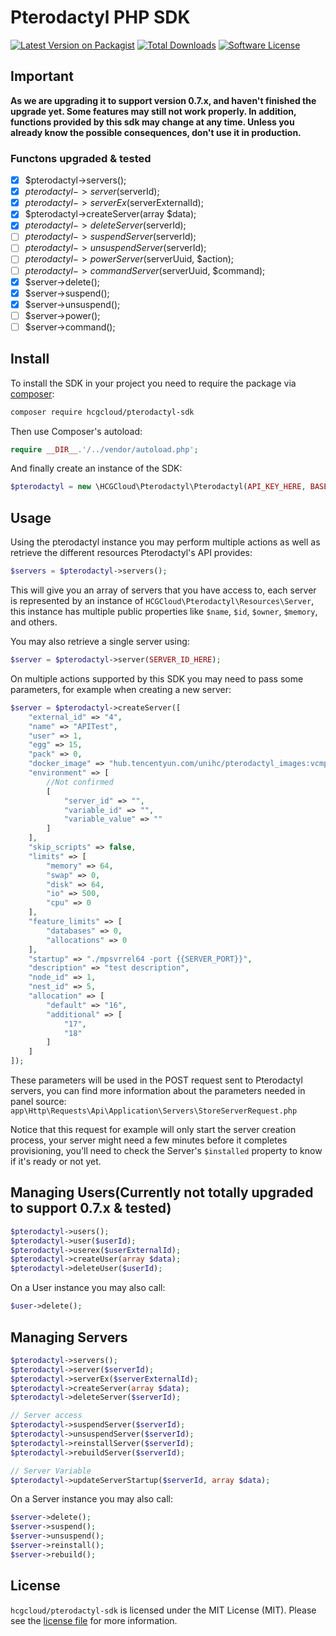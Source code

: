 # Pterodactyl PHP SDK

[![Latest Version on Packagist][ico-version]][link-packagist]
[![Total Downloads][ico-downloads]][link-downloads]
[![Software License][ico-license]](LICENSE.md)

## Important
**As we are upgrading it to support version 0.7.x, and haven't finished the upgrade yet. Some features may still not work properly. In addition, functions provided by this sdk may change at any time. Unless you already know the possible consequences, don't use it in production.**

### Functons upgraded & tested

- [x] $pterodactyl->servers();
- [x] $pterodactyl->server($serverId);
- [x] $pterodactyl->serverEx($serverExternalId);
- [x] $pterodactyl->createServer(array $data);
- [x] $pterodactyl->deleteServer($serverId);
- [ ] $pterodactyl->suspendServer($serverId);
- [ ] $pterodactyl->unsuspendServer($serverId);
- [ ] $pterodactyl->powerServer($serverUuid, $action);
- [ ] $pterodactyl->commandServer($serverUuid, $command);
- [x] $server->delete();
- [x] $server->suspend();
- [x] $server->unsuspend();
- [ ] $server->power();
- [ ] $server->command();

## Install

To install the SDK in your project you need to require the package via [composer](http://getcomposer.org):

```bash
composer require hcgcloud/pterodactyl-sdk
```

Then use Composer's autoload:

```php
require __DIR__.'/../vendor/autoload.php';
```

And finally create an instance of the SDK:

```php
$pterodactyl = new \HCGCloud\Pterodactyl\Pterodactyl(API_KEY_HERE, BASE_URI_HERE);
```

## Usage

Using the pterodactyl instance you may perform multiple actions as well as retrieve the different resources Pterodactyl's API provides:

```php
$servers = $pterodactyl->servers();
```

This will give you an array of servers that you have access to, each server is represented by an instance of `HCGCloud\Pterodactyl\Resources\Server`, this instance has multiple public
properties like `$name`, `$id`, `$owner`, `$memory`, and others.

You may also retrieve a single server using:

```php
$server = $pterodactyl->server(SERVER_ID_HERE);
```

On multiple actions supported by this SDK you may need to pass some parameters, for example when creating a new server:

```php
$server = $pterodactyl->createServer([
    "external_id" => "4",
    "name" => "APITest",
    "user" => 1,
    "egg" => 15,
    "pack" => 0,
    "docker_image" => "hub.tencentyun.com/unihc/pterodactyl_images:vcmp",
    "environment" => [
        //Not confirmed
        [
            "server_id" => "",
            "variable_id" => "",
            "variable_value" => ""
        ]
    ],
    "skip_scripts" => false,
    "limits" => [
        "memory" => 64,
        "swap" => 0,
        "disk" => 64,
        "io" => 500,
        "cpu" => 0
    ],
    "feature_limits" => [
        "databases" => 0,
        "allocations" => 0
    ],
    "startup" => "./mpsvrrel64 -port {{SERVER_PORT}}",
    "description" => "test description",
    "node_id" => 1,
    "nest_id" => 5,
    "allocation" => [
        "default" => "16",
        "additional" => [
            "17",
            "18"
        ]
    ]
]);
```

These parameters will be used in the POST request sent to Pterodactyl servers, you can find more information about the parameters needed in panel source: `app\Http\Requests\Api\Application\Servers\StoreServerRequest.php`

Notice that this request for example will only start the server creation process, your server might need a few minutes before it completes provisioning, you'll need to check
the Server's `$installed` property to know if it's ready or not yet.

## Managing Users(Currently not totally upgraded to support 0.7.x & tested)

```php
$pterodactyl->users();
$pterodactyl->user($userId);
$pterodactyl->userex($userExternalId);
$pterodactyl->createUser(array $data);
$pterodactyl->deleteUser($userId);
```

On a User instance you may also call:

```php
$user->delete();
```

## Managing Servers

```php
$pterodactyl->servers();
$pterodactyl->server($serverId);
$pterodactyl->serverEx($serverExternalId);
$pterodactyl->createServer(array $data);
$pterodactyl->deleteServer($serverId);

// Server access
$pterodactyl->suspendServer($serverId);
$pterodactyl->unsuspendServer($serverId);
$pterodactyl->reinstallServer($serverId);
$pterodactyl->rebuildServer($serverId);

// Server Variable
$pterodactyl->updateServerStartup($serverId, array $data);
```

On a Server instance you may also call:

```php
$server->delete();
$server->suspend();
$server->unsuspend();
$server->reinstall();
$server->rebuild();
```

## License

`hcgcloud/pterodactyl-sdk` is licensed under the MIT License (MIT). Please see the
[license file](LICENSE.md) for more information.

[ico-version]: https://img.shields.io/packagist/v/hcgcloud/pterodactyl-sdk.svg?style=flat-square
[ico-license]: https://img.shields.io/badge/license-MIT-green.svg?style=flat-square
[ico-downloads]: https://img.shields.io/packagist/dt/hcgcloud/pterodactyl-sdk.svg?style=flat-square

[link-packagist]: https://packagist.org/packages/hcgcloud/pterodactyl-sdk
[link-downloads]: https://packagist.org/packages/hcgcloud/pterodactyl-sdk
